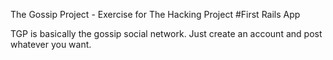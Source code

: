 The Gossip Project - Exercise for The Hacking Project
#First Rails App

TGP is basically the gossip social network. Just create an account and post whatever you want.
